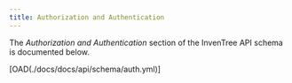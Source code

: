 ```yaml
---
title: Authorization and Authentication
---
```


The *Authorization and Authentication* section of the InvenTree API schema is documented below.

[OAD(./docs/docs/api/schema/auth.yml)]
